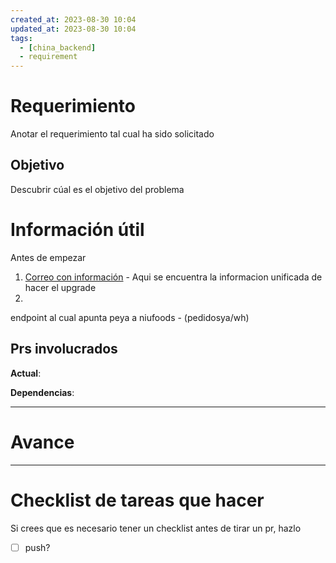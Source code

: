 ```yaml
---
created_at: 2023-08-30 10:04
updated_at: 2023-08-30 10:04
tags:
  - [china_backend]
  - requirement
---
```




# Requerimiento

Anotar el requerimiento tal cual ha sido solicitado


## Objetivo

Descubrir cúal es el objetivo del problema


# Información útil

Antes de empezar

1. [Correo con información](https://mail.google.com/mail/u/0/#inbox/FMfcgzGtwqMDCpDKjJScDfQPxjdVWgSJ) - Aqui se encuentra la informacion unificada de hacer el upgrade
2. 

endpoint al cual apunta peya a niufoods - (pedidosya/wh)
## Prs involucrados

**Actual**:

**Dependencias**:

---
# Avance






---
# Checklist de tareas que hacer 

Si crees que es necesario tener un checklist antes de tirar un pr, hazlo

- [ ] push?